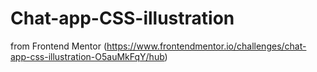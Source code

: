 # Chat-app-CSS-illustration

from Frontend Mentor (https://www.frontendmentor.io/challenges/chat-app-css-illustration-O5auMkFqY/hub)
